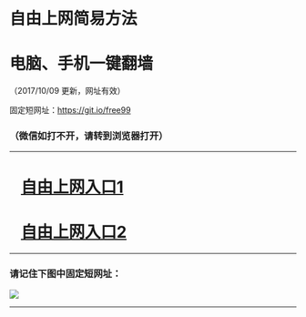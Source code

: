 ﻿# 自由上网简易方法

# 电脑、手机一键翻墙

（2017/10/09 更新，网址有效）

固定短网址：https://git.io/free99

### （微信如打不开，请转到浏览器打开）


***





# &nbsp;&nbsp; <a href="http://ft1104511190.fwq-tz-1001.info/fwqtz01.html?t=100900126052 " target="_blank">自由上网入口1</a>
# &nbsp;&nbsp; <a href="http://ft2426411685.fwq-tz-1002.info/fwqtz02.html?t=100900121501 " target="_blank">自由上网入口2</a>
***

### 请记住下图中固定短网址：

<img src="https://s3-us-west-2.amazonaws.com/fwq-1001/yjfq-20170905okok.png" /> 


***

